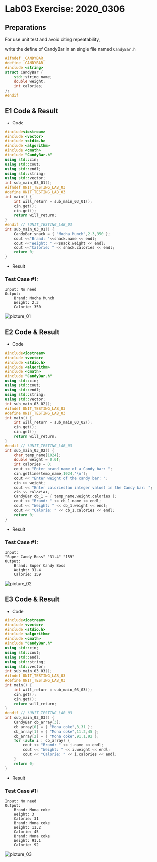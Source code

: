 <!--
 * @Github: https://github.com/Certseeds
 * @Organization: SUSTech
 * @Author: nanoseeds
 * @Date: 2020-03-06 23:00:00
 * @LastEditors: nanoseeds
 * @LastEditTime: 2020-04-08 17:10:33
 * @License: CC-BY-NC-SA_V4_0 or any later version 
 -->
# Lab03 Exercise: 2020_0306

## Preparations
For use unit test and avoid citing repeatability,

write the define of CandyBar in an single file named `CandyBar.h`
``` cpp
#ifndef _CANDYBAR_
#define _CANDYBAR_
#include <string>
struct CandyBar {
    std::string name;
    double weight;
    int calories;
};
#endif
```
## E1 Code & Result
+ Code
``` cpp
#include<iostream>
#include <vector>
#include <stdio.h>
#include <algorithm>
#include <cmath>
#include "CandyBar.h"
using std::cin;
using std::cout;
using std::endl;
using std::string;
using std::vector;
int sub_main_03_01();
#ifndef UNIT_TESTING_LAB_03
#define UNIT_TESTING_LAB_03
int main() {
    int will_return = sub_main_03_01();
    cin.get();
    cin.get();
    return will_return;
}
#endif // !UNIT_TESTING_LAB_03
int sub_main_03_01() {
    CandyBar snack = { "Mocha Munch",2.3,350 };
    cout <<"Brand: "<<snack.name << endl;
    cout <<"Weight: " <<snack.weight << endl;
    cout <<"Calorie: " << snack.calories << endl;
    return 0;
}
```
+ Result
### Test Case #1:
```
Input: No need
Output:
    Brand: Mocha Munch
    Weight: 2.3
    Calorie: 350
```
![picture_01](lab03_01.png)
## E2 Code & Result
+ Code
``` cpp
#include<iostream>
#include <vector>
#include <stdio.h>
#include <algorithm>
#include <cmath>
#include "CandyBar.h"
using std::cin;
using std::cout;
using std::endl;
using std::string;
using std::vector;
int sub_main_03_02();
#ifndef UNIT_TESTING_LAB_03
#define UNIT_TESTING_LAB_03
int main() {
    int will_return = sub_main_03_02();
    cin.get();
    cin.get();
    return will_return;
}
#endif // !UNIT_TESTING_LAB_03
int sub_main_03_02() {
    char temp_name[1024];
    double weight = 0.0f;
    int calories = 0;
    cout << "Enter brand name of a Candy bar: ";
    cin.getline(temp_name,1024,'\n');
    cout << "Enter weight of the candy bar: ";
    cin >> weight;
    cout << "Enter calories(an integer value) in the Candy bar: ";
    cin >> calories;
    CandyBar cb_1 = { temp_name,weight,calories };
    cout << "Brand: " << cb_1.name << endl;
    cout << "Weight: " << cb_1.weight << endl;
    cout << "Calorie: " << cb_1.calories << endl;
    return 0;
}
```
+ Result
### Test Case #1:
```
Input: 
"Super Candy Boss" "31.4" "159"
Output:
    Brand: Super Candy Boss
    Weight: 31.4
    Calorie: 159
```
![picture_02](lab03_02.png)
## E3 Code & Result
+ Code
``` cpp
#include<iostream>
#include <vector>
#include <stdio.h>
#include <algorithm>
#include <cmath>
#include "CandyBar.h"
using std::cin;
using std::cout;
using std::endl;
using std::string;
using std::vector;
int sub_main_03_03();
#ifndef UNIT_TESTING_LAB_03
#define UNIT_TESTING_LAB_03
int main() {
    int will_return = sub_main_03_03();
    cin.get();
    cin.get();
    return will_return;
}
#endif // !UNIT_TESTING_LAB_03
int sub_main_03_03() {
    CandyBar cb_array[3];
    cb_array[0] = { "Mona coke",3,31 };
    cb_array[1] = { "Mona coke",11.2,45 };
    cb_array[2] = { "Mona coke",91.1,92 };
    for (auto i : cb_array) {
        cout << "Brand: " << i.name << endl;
        cout << "Weight: " << i.weight << endl;
        cout << "Calorie: " << i.calories << endl;
    }
    return 0;
}
```
+ Result
### Test Case #1:
```
Input: No need
Output:
    Brand: Mona coke
    Weight: 3
    Calorie: 31
    Brand: Mona coke
    Weight: 11.2
    Calorie: 45
    Brand: Mona coke
    Weight: 91.1
    Calorie: 92
```
![picture_03](lab03_03.png)
